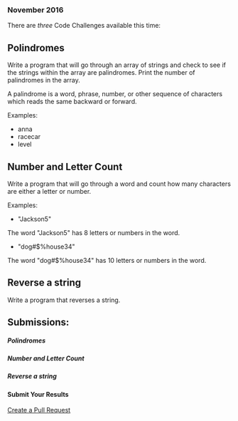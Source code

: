 ### November 2016

There are *three* Code Challenges available this time:

## Polindromes

Write a program that will go through an array of strings and check to see if the strings within 
the array are palindromes. Print the number of palindromes in the array. 

A palindrome is a word, phrase, number, or other sequence of characters which reads the same backward or forward.

Examples:
  * anna
  * racecar
  * level
  
## Number and Letter Count

Write a program that will go through a word and count how many characters are either a letter or number.

Examples: 

* "Jackson5"

The word "Jackson5" has 8 letters or numbers in the word.

* "dog#$%house34"

The word "dog#$%house34" has 10 letters or numbers in the word.

## Reverse a string

Write a program that reverses a string.


## Submissions:

##### Polindromes

##### Number and Letter Count

##### Reverse a string

#### Submit Your Results
[Create a Pull Request](https://github.com/AICSC/Coding-Challenges/new/master/2015/10/)
